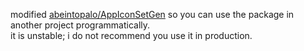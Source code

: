 modified [abeintopalo/AppIconSetGen](https://github.com/abeintopalo/AppIconSetGen) so you can use the package in another project programmatically.  
it is unstable; i do not recommend you use it in production.  
